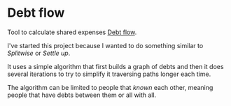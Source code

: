 
# Debt flow

Tool to calculate shared expenses
[Debt flow](https://javfres.github.io/debt-flow/).

I've started this project because I wanted to do something
similar to *Splitwise* or *Settle up*.

It uses a simple algorithm that first builds a graph
of debts and then it does several iterations to try to
simplify it traversing paths longer each time.

The algorithm can be limited to people that *known* each other,
meaning people that have debts between them
or all with all.